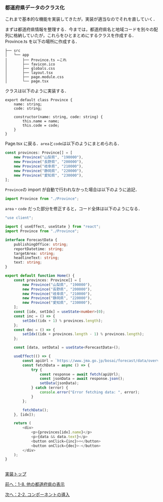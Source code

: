### 都道府県データのクラス化

これまで基本的な機能を実装してきたが，実装が適当なのでそれを直していく．

まずは都道府県情報を整理する．今までは，都道府県名と地域コードを別々の配列に格納していたが，これらをひとまとめにするクラスを作成する．Province.ts を以下の場所に作成する．

```
├── src
│   └── app
│       ├── Province.ts ←これ
│       ├── favicon.ico
│       ├── globals.css
│       ├── layout.tsx
│       ├── page.module.css
│       └── page.tsx
```

クラスは以下のように実装する．

```
export default class Province {
    name: string;
    code: string;

    constructor(name: string, code: string) {
        this.name = name;
        this.code = code;
    }
}
```

Page.tsx に戻る．`area`と`code`は以下のようにまとめられる．

``` TypeScript
const provinces: Province[] = [
    new Province("山梨県", "190000"),
    new Province("長野県", "200000"),
    new Province("岐阜県", "210000"),
    new Province("静岡県", "220000"),
    new Province("愛知県", "230000"),
];
```

`Province`の import が自動で行われなかった場合は以下のように追記．

```TypeScript
import Province from "./Province";
```

`area`・`code` だった部分を修正すると，コード全体は以下のようになる．

``` TypeScript
"use client";

import { useEffect, useState } from "react";
import Province from "./Province";

interface ForecastData {
    publishingOffice: string;
    reportDatetime: string;
    targetArea: string;
    headlineText: string;
    text: string;
}

export default function Home() {
    const provinces: Province[] = [
        new Province("山梨県", "190000"),
        new Province("長野県", "200000"),
        new Province("岐阜県", "210000"),
        new Province("静岡県", "220000"),
        new Province("愛知県", "230000"),
    ];
    const [idx, setIdx] = useState<number>(0);
    const inc = () => {
        setIdx((idx + 1) % provinces.length);
    };
    const dec = () => {
        setIdx((idx + provinces.length - 1) % provinces.length);
    };

    const [data, setData] = useState<ForecastData>();

    useEffect(() => {
        const apiUrl = `https://www.jma.go.jp/bosai/forecast/data/overview_forecast/${provinces[idx].code}.json`;
        const fetchData = async () => {
            try {
                const response = await fetch(apiUrl);
                const jsonData = await response.json();
                setData(jsonData);
            } catch (error) {
                console.error("Error fetching data: ", error);
            }
        };

        fetchData();
    }, [idx]);

    return (
        <div>
            <p>{provinces[idx].name}</p>
            <p>{data && data.text}</p>
            <button onClick={inc}>+</button>
            <button onClick={dec}>-</button>
        </div>
    );
}
```

##
[実装トップ](https://github.com/Tsuyopon-1067/its-nextjs-practice/blob/main/doc/implement/0_implement.md)

[前へ：1-8. 他の都道府県の表示](https://github.com/Tsuyopon-1067/its-nextjs-practice/blob/main/doc/implement/1_basic/8_otherProvince.md)

[次へ：2-2. コンポーネントの導入](https://github.com/Tsuyopon-1067/its-nextjs-practice/blob/main/doc/implement/2_refactoring/2_component.md)